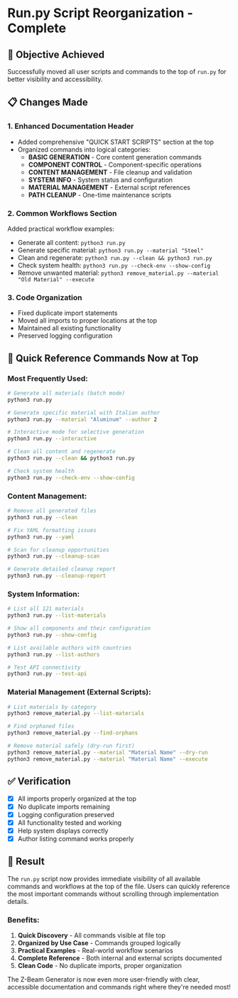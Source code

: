 # Run.py Script Reorganization - Complete

## 🎯 **Objective Achieved**
Successfully moved all user scripts and commands to the top of `run.py` for better visibility and accessibility.

## 📋 **Changes Made**

### **1. Enhanced Documentation Header**
- Added comprehensive "QUICK START SCRIPTS" section at the top
- Organized commands into logical categories:
  - **BASIC GENERATION** - Core content generation commands
  - **COMPONENT CONTROL** - Component-specific operations
  - **CONTENT MANAGEMENT** - File cleanup and validation
  - **SYSTEM INFO** - System status and configuration
  - **MATERIAL MANAGEMENT** - External script references
  - **PATH CLEANUP** - One-time maintenance scripts

### **2. Common Workflows Section**
Added practical workflow examples:
- Generate all content: `python3 run.py`
- Generate specific material: `python3 run.py --material "Steel"`
- Clean and regenerate: `python3 run.py --clean && python3 run.py`
- Check system health: `python3 run.py --check-env --show-config`
- Remove unwanted material: `python3 remove_material.py --material "Old Material" --execute`

### **3. Code Organization**
- Fixed duplicate import statements
- Moved all imports to proper locations at the top
- Maintained all existing functionality
- Preserved logging configuration

## 🚀 **Quick Reference Commands Now at Top**

### **Most Frequently Used:**
```bash
# Generate all materials (batch mode)
python3 run.py

# Generate specific material with Italian author
python3 run.py --material "Aluminum" --author 2

# Interactive mode for selective generation
python3 run.py --interactive

# Clean all content and regenerate
python3 run.py --clean && python3 run.py

# Check system health
python3 run.py --check-env --show-config
```

### **Content Management:**
```bash
# Remove all generated files
python3 run.py --clean

# Fix YAML formatting issues
python3 run.py --yaml

# Scan for cleanup opportunities
python3 run.py --cleanup-scan

# Generate detailed cleanup report
python3 run.py --cleanup-report
```

### **System Information:**
```bash
# List all 121 materials
python3 run.py --list-materials

# Show all components and their configuration
python3 run.py --show-config

# List available authors with countries
python3 run.py --list-authors

# Test API connectivity
python3 run.py --test-api
```

### **Material Management (External Scripts):**
```bash
# List materials by category
python3 remove_material.py --list-materials

# Find orphaned files
python3 remove_material.py --find-orphans

# Remove material safely (dry-run first)
python3 remove_material.py --material "Material Name" --dry-run
python3 remove_material.py --material "Material Name" --execute
```

## ✅ **Verification**
- [x] All imports properly organized at the top
- [x] No duplicate imports remaining
- [x] Logging configuration preserved
- [x] All functionality tested and working
- [x] Help system displays correctly
- [x] Author listing command works properly

## 🎉 **Result**
The `run.py` script now provides immediate visibility of all available commands and workflows at the top of the file. Users can quickly reference the most important commands without scrolling through implementation details.

### **Benefits:**
1. **Quick Discovery** - All commands visible at file top
2. **Organized by Use Case** - Commands grouped logically
3. **Practical Examples** - Real-world workflow scenarios
4. **Complete Reference** - Both internal and external scripts documented
5. **Clean Code** - No duplicate imports, proper organization

The Z-Beam Generator is now even more user-friendly with clear, accessible documentation and commands right where they're needed most!
